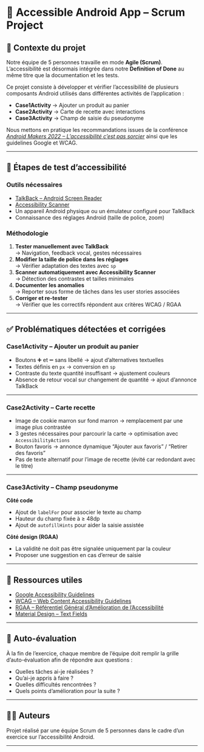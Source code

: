 # 🍪 Accessible Android App – Scrum Project

## 📌 Contexte du projet
Notre équipe de 5 personnes travaille en mode **Agile (Scrum)**.  
L’accessibilité est désormais intégrée dans notre **Definition of Done** au même titre que la documentation et les tests.  

Ce projet consiste à développer et vérifier l’accessibilité de plusieurs composants Android utilisés dans différentes activités de l’application :  

- **Case1Activity** → Ajouter un produit au panier  
- **Case2Activity** → Carte de recette avec interactions  
- **Case3Activity** → Champ de saisie du pseudonyme  

Nous mettons en pratique les recommandations issues de la conférence [*Android Makers 2022 – L’accessibilité c’est pas sorcier*](https://androidmakers.fr/) ainsi que les guidelines Google et WCAG.

---

## 🚀 Étapes de test d’accessibilité

### Outils nécessaires
- [TalkBack – Android Screen Reader](https://support.google.com/accessibility/android/answer/6007100)
- [Accessibility Scanner](https://play.google.com/store/apps/details?id=com.google.android.apps.accessibility.auditor)
- Un appareil Android physique ou un émulateur configuré pour TalkBack
- Connaissance des réglages Android (taille de police, zoom)

### Méthodologie
1. **Tester manuellement avec TalkBack**  
   → Navigation, feedback vocal, gestes nécessaires  
2. **Modifier la taille de police dans les réglages**  
   → Vérifier adaptation des textes avec `sp`  
3. **Scanner automatiquement avec Accessibility Scanner**  
   → Détection des contrastes et tailles minimales  
4. **Documenter les anomalies**  
   → Reporter sous forme de tâches dans les user stories associées  
5. **Corriger et re-tester**  
   → Vérifier que les correctifs répondent aux critères WCAG / RGAA  

---

## ✅ Problématiques détectées et corrigées

### Case1Activity – Ajouter un produit au panier
- Boutons ➕ et ➖ sans libellé → ajout d’alternatives textuelles  
- Textes définis en `px` → conversion en `sp`  
- Contraste du texte quantité insuffisant → ajustement couleurs  
- Absence de retour vocal sur changement de quantité → ajout d’annonce TalkBack  

---

### Case2Activity – Carte recette
- Image de cookie marron sur fond marron → remplacement par une image plus contrastée  
- 3 gestes nécessaires pour parcourir la carte → optimisation avec `AccessibilityActions`  
- Bouton favoris → annonce dynamique “Ajouter aux favoris” / “Retirer des favoris”  
- Pas de texte alternatif pour l’image de recette (évité car redondant avec le titre)  

---

### Case3Activity – Champ pseudonyme
**Côté code**  
- Ajout de `labelFor` pour associer le texte au champ  
- Hauteur du champ fixée à ≥ 48dp  
- Ajout de `autofillHints` pour aider la saisie assistée  

**Côté design (RGAA)**  
- La validité ne doit pas être signalée uniquement par la couleur  
- Proposer une suggestion en cas d’erreur de saisie  

---

## 📂 Ressources utiles
- [Google Accessibility Guidelines](https://developer.android.com/guide/topics/ui/accessibility?hl=fr)
- [WCAG – Web Content Accessibility Guidelines](https://www.w3.org/WAI/standards-guidelines/wcag/)
- [RGAA – Référentiel Général d’Amélioration de l’Accessibilité](https://accessibilite.numerique.gouv.fr/)
- [Material Design – Text Fields](https://m3.material.io/components/text-fields/overview)

---

## 🔎 Auto-évaluation
À la fin de l’exercice, chaque membre de l’équipe doit remplir la grille d’auto-évaluation afin de répondre aux questions :
- Quelles tâches ai-je réalisées ?
- Qu’ai-je appris à faire ?
- Quelles difficultés rencontrées ?
- Quels points d’amélioration pour la suite ?

---

## 🧑‍💻 Auteurs
Projet réalisé par une équipe Scrum de 5 personnes dans le cadre d’un exercice sur l’accessibilité Android.  

---
